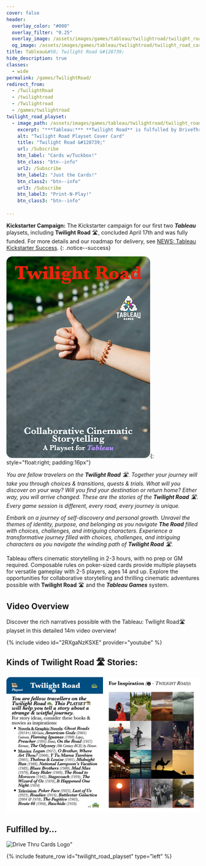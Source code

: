 ```yaml
---
cover: false
header:
  overlay_color: "#000"
  overlay_filter: "0.25"
  overlay_image: /assets/images/games/tableau/twilightroad/twilight_road_banner_1280_360.jpg
  og_image: /assets/images/games/tableau/twilightroad/twilight_road_card.jpg
title: Tableau&#58; Twilight Road &#128739;
hide_description: true
classes:
  - wide
permalink: /games/TwilightRoad/
redirect_from:
  - /TwilightRoad
  - /twilightroad
  - /Twilightroad
  - /games/twilightroad
twilight_road_playset:
  - image_path: /assets/images/games/tableau/twilightroad/twilight_road_cover_750_1050.png
    excerpt: "***Tableau:*** **Twilight Road** is fulfulled by DriveThruCards, in three versions: the playset & core rules, in a 54-card poker-sized tuck box; _Just the Cards_ version without a tuckbox (banded in plastic); or a _Print-N-Play_ PDF suitable for printing on US Letter-sized card stock and cutting out manually using the cut-lines, for use with poker-sized card sleeves."
    alt: "Twilight Road Playset Cover Card"
    title: "Twilight Road &#128739;"
    url: /Subscribe
    btn_label: "Cards w/Tuckbox!"
    btn_class: "btn--info"
    url2: /Subscribe
    btn_label2: "Just the Cards!"
    btn_class2: "btn--info"
    url3: /Subscribe
    btn_label3: "Print-N-Play!"
    btn_class3: "btn--info"

---
```

**Kickstarter Campaign:** The Kickstarter campaign for our first two ***Tableau*** playsets, including **Twilight Road** 🛣, concluded April 17th and was fully funded. For more details and our roadmap for delivery, see [NEWS: Tableau Kickstarter Success](/news/Tableau-Kickstarter-Success/).
{: .notice--success}

![Tableau: Twilight Road 🛣 Playset - Cover Card](/assets/images/games/tableau/twilightroad/twilight_road_cover_375_525.png){: style="float:right; padding:16px"}

_You are fellow travelers on the **Twilight Road** 🛣. Together your journey will take you through choices & transitions, quests & trials. What will you discover on your way? Will you find your destination or return home? Either way, you will arrive changed. These are the stories of the **Twilight Road** 🛣. Every game session is different, every road, every journey is unique._

_Embark on a journey of self-discovery and personal growth. Unravel the themes of identity, purpose, and belonging as you navigate **The Road** filled with choices, challenges, and intriguing characters. Experience a transformative journey filled with choices, challenges, and intriguing characters as you navigate the winding path of **Twilight Road** 🛣._

Tableau offers cinematic storytelling in 2-3 hours, with no prep or GM required. Composable rules on poker-sized cards provide multiple playsets for versatile gameplay with 2-5 players, ages 14 and up. Explore the opportunities for collaborative storytelling and thrilling cinematic adventures possible with **Twilight Road** 🛣 and the ***Tableau Games*** system.

## Video Overview

Discover the rich narratives possible with the Tableau: Twilight Road🛣 playset in this detailed 14m video overview! 

{% include video id="2RXgaNzKSXE" provider="youtube" %}

## Kinds of Twilight Road 🛣 Stories:

![Tableau Twilight Road 🛣 Playset - Inspiration Card](/assets/images/games/tableau/twilightroad/twilight_road_inspirations_1500_1050.png)

## Fulfilled by… 

![Drive Thru Cards Logo](/asssets/images/logos/drivethrucards_logo_500_80.png)"

{% include feature_row id="twilight_road_playset" type="left" %}
